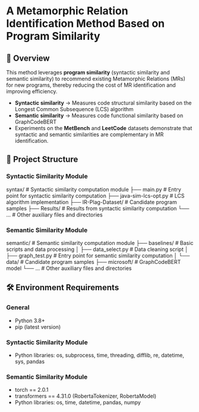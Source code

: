 # A Metamorphic Relation Identification Method Based on Program Similarity

## 📄 Overview

This method leverages **program similarity** (syntactic similarity and semantic similarity) to recommend existing Metamorphic Relations (MRs) for new programs, thereby reducing the cost of MR identification and improving efficiency.  
- **Syntactic similarity** → Measures code structural similarity based on the Longest Common Subsequence (LCS) algorithm  
- **Semantic similarity** → Measures code functional similarity based on GraphCodeBERT  
- Experiments on the **MetBench** and **LeetCode** datasets demonstrate that syntactic and semantic similarities are complementary in MR identification.

## 📂 Project Structure

### Syntactic Similarity Module

syntax/                        # Syntactic similarity computation module
├── main.py                    # Entry point for syntactic similarity computation
├── java-sim-lcs-opt.py        # LCS algorithm implementation
├── IR-Plag-Dataset/           # Candidate program samples
├── Results/                   # Results from syntactic similarity computation
└── ...                        # Other auxiliary files and directories

### Semantic Similarity Module

semantic/                      # Semantic similarity computation module
├── baselines/                 # Basic scripts and data processing
│   ├── data_select.py         # Data cleaning script
│   ├── graph_test.py          # Entry point for semantic similarity computation
│   └── data/                  # Candidate program samples
├── microsoft/                 # GraphCodeBERT model
└── ...                        # Other auxiliary files and directories

## 🛠 Environment Requirements

### General
- Python 3.8+
- pip (latest version)

### Syntactic Similarity Module
- Python libraries: os, subprocess, time, threading, difflib, re, datetime, sys, pandas

### Semantic Similarity Module
- torch == 2.0.1
- transformers == 4.31.0 (RobertaTokenizer, RobertaModel)  
- Python libraries: os, time, datetime, pandas, numpy
